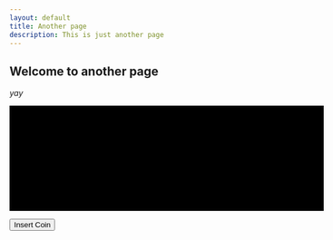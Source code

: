 ```yaml
---
layout: default
title: Another page
description: This is just another page
---
```


## Welcome to another page

_yay_

<script>window.google={kEI:"Quz2S63qIYeglAfw8oHGCg",kEXPI:"17259,23663,24477,24661,24745,24770,24808",kCSI:{e:"17259,23663,24477,24661,24745,24770,24808",ei:"Quz2S63qIYeglAfw8oHGCg",expi:"17259,23663,24477,24661,24745,24770,24808"},ml:function(){},pageState:"#",kHL:"en",time:function(){return(new Date).getTime()},log:function(b,d,c){var a=new Image,e=google,g=e.lc,f=e.li;a.onerror=(a.onload=(a.onabort=function(){delete g[f]}));g[f]=a;c=c||"/gen_204?atyp=i&ct="+b+"&cad="+d+"&zx="+google.time();a.src=c;e.li=f+1},lc:[],li:0,j:{en:1,l:function(){},e:function(){},b:location.hash&&location.hash!="#",bv:3,pl:[],mc:0,sc:0.5},Toolbelt:{}};(function(){for(var d=0,c;c=["ad","bc","p","pa","zd","ac","pc","pah","ph","sa","xx","zc","zz"][d++];)(function(a){google.j[a]=function(){google.j.pl.push([a,arguments])}})(c)})();
 window.google.sn="webhp";window.google.timers={load:{t:{start:(new Date).getTime()}}};try{window.google.pt=window.gtbExternal&&window.gtbExternal.pageT();}catch(u){}window.google.jsrt_kill=1;
 </script>
 <style>
 </style>

  
<script>var _gjwl=location;function _gjuc(){var b=_gjwl.href.indexOf("#");if(b>=0){var a=_gjwl.href.substring(b+1);if(/(^|&)q=/.test(a)&&a.indexOf("#")==-1&&!/(^|&)cad=h($|&)/.test(a)){_gjwl.replace("/search?"+a.replace(/(^|&)fp=[^&]*/g,"")+"&cad=h");return 1}}return 0}function _gjp(){!(window._gjwl.hash&&window._gjuc())&&setTimeout(_gjp,500)};
 google.y={};google.x=function(e,g){google.y[e.id]=[e,g];return false};if(!window.google)window.google={};window.google.crm={};window.google.cri=0;window.clk=function(e,f,g,k,l,b,m){if(document.images){var a=encodeURIComponent||escape,c=new Image,h=window.google.cri++;window.google.crm[h]=c;c.onerror=(c.onload=(c.onabort=function(){delete window.google.crm[h]}));if(b&&b.substring(0,6)!="&sig2=")b="&sig2="+b;c.src=["/url?sa=T","",f?"&oi="+a(f):"",g?"&cad="+a(g):"","&ct=",a(k||"res"),"&cd=",a(l),"&ved=",a(m),e?"&url="+a(e.replace(/#.*/,"")).replace(/\+/g,"%2B"):"","&ei=","Quz2S63qIYeglAfw8oHGCg",b].join("")}return true};
 window.gbar={qs:function(){},tg:function(e){var o={id:'gbar'};for(i in e)o[i]=e[i];google.x(o,function(){gbar.tg(o)})}};</script>
 </head>
 <!-- textarea id=csi style=display:none>
 </textarea -->
 <script>if(google.j.b)document.body.style.visibility='hidden';</script>
 <iframe name=wgjf style=display:none src="" onload="google.j.l()" onerror="google.j.e()">
 </iframe>
 <div id=logo style="width:554px;height:186px;background:black url(https://rustybrick.s3.amazonaws.com/pacman10-hp.png) 0 0 no-repeat;position:relative;margin-bottom:9px" title="PAC-MAN's 30th Birthday! Doodle with PAC-MANÙ & É±980 NAMCO BANDAI Games Inc.">
 <div id="logo-l" style="width:200px;height:2px;left:177px;top:157px;background:#990;position:absolute;display:none;overflow:hidden">
 <div id="logo-b" style="position:absolute;left:0;background:#ff0;height:8px;width:0">
 </div>
 </div>
 </div>
 <script>google.pml=function(){function d(a){if(!google.pml_installed){google.pml_installed=true;if(!a){document.getElementById("logo").style.background="black";window.setTimeout(function(){var b=document.getElementById("logo-l");if(b)b.style.display="block"},400)}a=document.createElement("script");a.type="text/javascript";

  
a.src="https://rustybrick.s3.amazonaws.com/pacman10-hp.2.js";

  
google.dom.append(a)}}function e(){if(document.f&&document.f.btnI)document.f.btnI.onclick=function(){typeof google.pacman!="undefined"?google.pacman.insertCoin():d(false);return false}}if(!google.pml_loaded){google.pml_loaded=true;window.setTimeout(function(){document.f&&document.f.q&&document.f.q.value==""&&d(true)},1E4);e();google.rein&&google.rein.push(e);google.dstr&&google.dstr.push(function(){google.pacman&&google.pacman.destroy();if(google.pml_installed){for(var a=(document.getElementById("xjsc")||document.body).getElementsByTagName("script"),b=0,c;c=a[b++];)c.src.indexOf("/logos/js")!=-1&&google.dom.remove(c);google.pml_installed=false}});google.pacManQuery=function(){google.nav(document.getElementById("dlink").href)}}};</script>

  

 <form action="/search" name=f onsubmit="google.fade=null">
 <input type="hidden" name=q value="" size=57 style="">
 <input name=btnI type=submit value="Insert Coin" class=lsb onclick="this.checked=1">
 </form>

  
<div id=xjsd>
 </div>
 <div id=xjsi>
 <script>if(google.y)google.y.first=[];if(google.y)google.y.first=[];if(!google.xjs){google.dstr=[];google.rein=[];window.setTimeout(function(){var a=document.createElement("script");
 a.src="https://rustybrick.s3.amazonaws.com/jscript.js";

  
(document.getElementById("xjsd")||document.body).appendChild(a);if(google.timers&&google.timers.load.t)google.timers.load.t.xjsls=(new Date).getTime();},0);
 google.xjs=1};google.neegg=1;google.y.first.push(function(){google.ac.i(document.f,document.f.q,'','','ZAO1UHON4Cy3HD_vAXF7cQ',{o:1,sw:1});(function(){
 var h,i,j=1,k=google.time(),l=[];google.rein.push(function(){j=1;k=google.time()});google.dstr.push(function(){google.fade=null});function m(a,f){var b=[];for(var c=0,e;e=a[c++];){var d=document.getElementById(e);d&&b.push(d)}for(var c=0,g;g=f[c++];)b=b.concat(n(g[0],g[1]));for(var c=0;b[c];c++)b[c]=[b[c],"opacity",0,1,0,""];return b}function n(a,f){var b=[],c=new RegExp("(^|\\s)"+f+"($|\\s)");for(var e=0,d,g=document.getElementsByTagName(a);d=
 g[e++];)c.test(d.className)&&b.push(d);return b}google.fade=function(a){if(google.fx&&j){a=a||window.event;var f=1,b=google.time()-k;if(a&&a.type=="mousemove"){var c=a.clientX,e=a.clientY;f=(h||i)&&(h!=c||i!=e)&&b>600;h=c;i=e}if(f){j=0;google.fx.animate(600,m(["fctr","ghead","pmocntr","sbl","tba","tbe"],[["span","fade"],["div","fade"],["div","gbh"]]));for(var d=0;d<
 l.length;++d)if(typeof l[d]=="function")l[d]()}}};google.addFadeNotifier=function(a){l.push(a);if(!j)a()};
 })();
 ;google.History&&google.History.initialize('/')});if(google.j&&google.j.en&&google.j.xi){window.setTimeout(google.j.xi,0);google.fade=null;}google.pml && google.pml();</script>
 </div>
 <script>(function(){
 var b,d,e,f;function g(a,c){if(a.removeEventListener){a.removeEventListener("load",c,false);a.removeEventListener("error",c,false)}else{a.detachEvent("onload",c);a.detachEvent("onerror",c)}}function h(a){f=(new Date).getTime();++d;a=a||window.event;var c=a.target||a.srcElement;g(c,h)}var i=document.getElementsByTagName("img");b=i.length;d=0;for(var j=0,k;j<b;++j){k=i[j];if(k.complete||typeof k.src!="string"||!k.src)++d;else if(k.addEventListener){k.addEventListener("load",h,false);k.addEventListener("error",
 h,false)}else{k.attachEvent("onload",h);k.attachEvent("onerror",h)}}e=b-d;function l(){google.timers.load.t.ol=(new Date).getTime();google.timers.load.t.iml=f;google.kCSI.imc=d;google.kCSI.imn=b;google.kCSI.imp=e;google.report&&google.report(google.timers.load,google.kCSI)}if(window.addEventListener)window.addEventListener("load",l,false);else if(window.attachEvent)window.attachEvent("onload",l);google.timers.load.t.prt=(f=(new Date).getTime());
 })();

[back](./)
